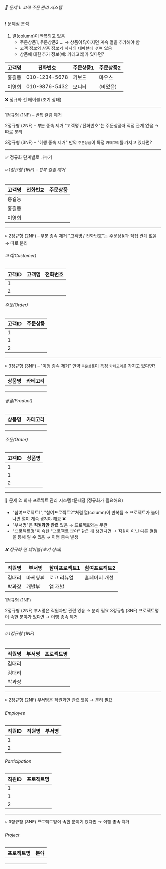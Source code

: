 ###### 📝 문제 1:  고객 주문 관리 시스템
❗ 문제점 분석
1. 열(column)이 반복되고 있음
    - 주문상품1, 주문상품2 … → 상품이 많아지면 계속 열을 추가해야 함
    - 고객 정보와 상품 정보가 하나의 테이블에 섞여 있음
    - 상품에 대한 추가 정보(예: 카테고리)가 있다면?

|고객명|전화번호|주문상품1|주문상품2|
|---|---|---|---|
|홍길동|010-1234-5678|키보드|마우스|
|이영희|010-9876-5432|모니터|(비었음)|
❌ 정규화 전 테이블 (초기 상태)


---
1정규형 (1NF) – 반복 컬럼 제거

2정규형 (2NF) – 부분 종속 제거
"고객명 / 전화번호"는 주문상품과 직접 관계 없음 → 따로 분리

3정규형 (3NF) – "이행 종속 제거"
만약 `주문상품`이 특정 `카테고리`를 가지고 있다면?


---
✅ 정규화 단계별로 나누기

###### ◽ 1정규형 (1NF) – 반복 컬럼 제거
| 고객명 | 전화번호 | 주문상품 |
| --- | ---- | ---- |
| 홍길동 |      |      |
| 홍길동 |      |      |
| 이영희 |      |      |

---
◽ 2정규형 (2NF) – 부분 종속 제거
	"고객명 / 전화번호"는 주문상품과 직접 관계 없음 → 따로 분리

###### 고객(Customer)
| 고객ID | 고객명 | 전화번호 |
| ---- | --- | ---- |
| 1    |     |      |
| 2    |     |      |

###### 주문(Order)
| 고객ID | 주문상품 |
| ---- | ---- |
| 1    |      |
| 1    |      |
| 2    |      |

---
◽ 3정규형 (3NF) – "이행 종속 제거"
	만약 `주문상품`이 특정 `카테고리`를 가지고 있다면?

| 상품명 | 카테고리 |
| --- | ---- |
|     |      |
|     |      |
|     |      |

###### 상품(Product)
| 상품명 | 카테고리 |
| --- | ---- |
|     |      |
|     |      |
|     |      |

###### 주문(Order)
| 고객ID | 상품명 |
| ---- | --- |
| 1    |     |
| 1    |     |
| 2    |     |

---
📝 문제 2:  회사 프로젝트 관리 시스템
❗문제점 (정규화가 필요해요)
- "참여프로젝트1", "참여프로젝트2"처럼 열(column)이 반복됨 → 프로젝트가 늘어나면 열이 계속 생겨야 해요 ❌
- "부서명"은 **직원과만 관련** 있음 → 프로젝트와는 무관
- "프로젝트명"이 속한 "프로젝트 분야" 같은 게 생긴다면 → 직원이 아닌 다른 컬럼을 통해 알 수 있음 → 이행 종속 발생

###### ❌ 정규화 전 테이블 (초기 상태)
| 직원명 | 부서명  | 참여프로젝트1 | 참여프로젝트2 |
| --- | ---- | ------- | ------- |
| 김대리 | 마케팅부 | 로고 리뉴얼  | 홈페이지 개선 |
| 박과장 | 개발부  | 앱 개발    |         |

1정규형 (1NF)
	
2정규형 (2NF)
	부서명은 직원과만 관련 있음 → 분리 필요
3정규형 (3NF)
	프로젝트명이 속한 분야가 있다면 → 이행 종속 제거

---
###### ◽ 1정규형 (1NF)
| 직원명 | 부서명 | 프로젝트명 |
| --- | --- | ----- |
| 김대리 |     |       |
| 김대리 |     |       |
| 박과장 |     |       |

---
◽ 2정규형 (2NF)
	부서명은 직원과만 관련 있음 → 분리 필요

###### Employee
| 직원ID | 직원명 | 부서명 |
| ---- | --- | --- |
| 1    |     |     |
| 2    |     |     |

###### Participation
| 직원ID | 프로젝트명 |
| ---- | ----- |
| 1    |       |
| 1    |       |
| 2    |       |

---
◽ 3정규형 (3NF)
	프로젝트명이 속한 분야가 있다면 → 이행 종속 제거

###### Project
| 프로젝트명 | 분야  |
| ----- | --- |
|       |     |
|       |     |
|       |     |






